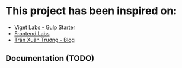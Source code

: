 # This project has been inspired on:

- [Viget Labs - Gulp Starter](https://github.com/vigetlabs/gulp-starter)
- [Frontend Labs](http://frontendlabs.io/)
- [Trần Xuân Trường - Blog](https://truongtx.me/2014/08/06/using-watchify-with-gulp-for-fast-browserify-build/)

## Documentation (TODO) ##
